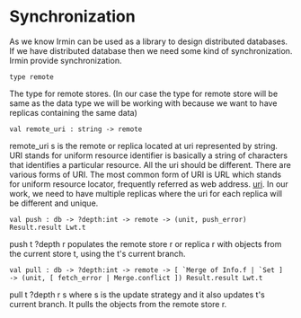 # Synchronization
As we know Irmin can be used as a library to design distributed databases. If we have distributed database then we need some kind of synchronization. 
Irmin provide synchronization. 
```
type remote 
```
The type for remote stores. (In our case the type for remote store will be same as the data type we will be working with because we 
want to have replicas containing the same data)
```
val remote_uri : string -> remote 
```
remote_uri s is the remote or replica located at uri represented by string. URI stands for uniform resource identifier is basically 
a string of characters that identifies a particular resource. All the uri should be different. There are various forms of URI. The most common form of URI is URL
which stands for uniform resource locator, frequently referred as web address. [uri](https://en.wikipedia.org/wiki/Uniform_Resource_Identifier). In our work, we need to have multiple
replicas where the uri for each replica will be different and unique. 
```
val push : db -> ?depth:int -> remote -> (unit, push_error) Result.result Lwt.t
```
push t ?depth r populates the remote store r or replica r with objects from the current store t, using the t's current branch.
```
val pull : db ‑> ?⁠depth:int ‑> remote ‑> [ `Merge of Info.f | `Set ] ‑> (unit, [ fetch_error | Merge.conflict ]) Result.result Lwt.t
```
pull t ?depth r s where s is the update strategy and it also updates t's current branch. It pulls the objects from the remote store r.
